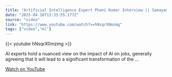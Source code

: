 ```yaml
---
title: "Artificial Intelligence Expert Phani Kumar Interview || Samayam Telugu"
date: "2025-04-18T13:33:55.177Z"
source: "video"
link: "https://www.youtube.com/watch?v=hNsqrX0mzmg"
tags: ["video","ml"]
---
```


{{< youtube hNsqrX0mzmg >}}

AI experts hold a nuanced view on the impact of AI on jobs, generally agreeing that it will lead to a significant transformation of the ...

[Watch on YouTube](https://www.youtube.com/watch?v=hNsqrX0mzmg)

